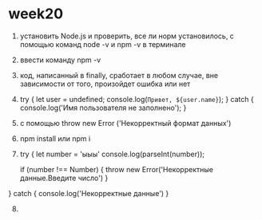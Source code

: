 # week20

1. установить Node.js и проверить, все ли норм установилось, с помощью команд node -v и npm -v в терминале

2. ввести команду npm -v 

3. код, написанный в finally, сработает в любом случае, вне зависимости от того, произойдет ошибка или нет

4. try {
    let user = undefined;
    console.log(`Привет, ${user.name}`);
} catch {
    console.log('Имя пользователя не заполнено');
}

5. с помощью throw new Error ('Некорректный формат данных')

6. npm install или npm i

7. try {
    let number = 'ыыы'
    console.log(parseInt(number));

    if (number !== Number) {
        throw new Error('Некорректные данные.Введите число')
    }

} catch {
    console.log('Некорректные данные')
}

8. 